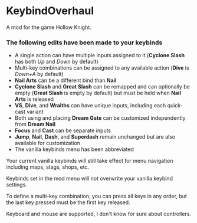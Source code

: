 # KeybindOverhaul

A mod for the game Hollow Knight.

### The following edits have been made to your keybinds
- A single action can have multiple inputs assigned to it (**Cyclone Slash** has both *Up* and *Down* by default)
- Multi-key combinations can be assigned to any available action (**Dive** is *Down+A* by default)
- **Nail Arts** can be a different bind than **Nail**
- **Cyclone Slash** and **Great Slash** can be remapped and can optionally be empty (**Great Slash** is empty by default) but must be held when **Nail Arts** is released
- **VS**, **Dive**, and **Wraiths** can have unique inputs, including each quick-cast variant
- Both using and placing **Dream Gate** can be customized independently from **Dream Nail**
- **Focus** and **Cast** can be separate inputs
- **Jump**, **Nail**, **Dash**, and **Superdash** remain unchanged but are also available for customization
- The vanilla keybinds menu has been abbreviated

Your current vanilla keybinds will still take effect for menu navigation including maps, stags, shops, etc.

Keybinds set in the mod menu will not overwrite your vanilla keybind settings.

To define a multi-key combination, you can press all keys in any order, but the last key pressed must be the first key released.

Keyboard and mouse are supported, I don't know for sure about controllers.
